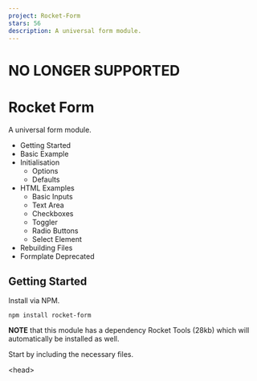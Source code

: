```yaml
---
project: Rocket-Form
stars: 56
description: A universal form module.
---
```


NO LONGER SUPPORTED
===================

Rocket Form
===========

A universal form module.

-   Getting Started
-   Basic Example
-   Initialisation
    -   Options
    -   Defaults
-   HTML Examples
    -   Basic Inputs
    -   Text Area
    -   Checkboxes
    -   Toggler
    -   Radio Buttons
    -   Select Element
-   Rebuilding Files
-   Formplate Deprecated

Getting Started
---------------

Install via NPM.

```
npm install rocket-form
```

**NOTE** that this module has a dependency Rocket Tools (28kb) which will automatically be installed as well.

Start by including the necessary files.

<head\>
   <link href\="node\_modules/rocket-form/css/form.min.css" rel\="stylesheet" type\="text/css"\>
</head\>
<body\>
   <!-- Your content goes here -->
   <script src\="node\_modules/rocket-tools/js/tools.min.js"\></script\>
   <script src\="node\_modules/rocket-form/js/form.min.js"\></script\>
</body\>

Basic Example
-------------

You will need to wrap your form elements with an identifier of your choice. Below is an example of executing the module complete with required HTML and Javascript.

<div class\="mod-form"\>
   <label for\="input-example"\>Example Label<label\>
   <input id\="input-example" type\="text"\>
</div\>

<script\>
Rocket.form();
</script\>

Initialisation
--------------

Each initialisation will bind to new form targets but will overlook existing ones. However existing form targets will have its state updated.

#### Options

See the different options you have available on initialisation.

Name

Default

Options

Description

`target`

`.mod-form`

Set the HTML target.

`colour`

`blue`

`grey` `black` `white` `aqua` `blue` `green` `orange` `pink` `purple` `red` `grey-blue`

Set the colour of the form elements.

`label`

`normal`

`normal` `shift`

Set an animation on the form label.

`style`

`line`

`flat` `line` `raised`

Set the style of the form elements.

Rocket.form({
   target: '.form-element',
   colour: 'red',
   label: 'shift',
   style: 'raised'
});

#### Defaults

You can also overwrite the module options globally by altering the Rocket defaults. To do so reference the defaults object property, for example:

Rocket.defaults.form.target \= '.new-form-class';
Rocket.defaults.form.colour \= 'green';

HTML Examples
-------------

There are a variety of unique form elements with each being viable targets. See an example of each below:

#### Basic Inputs

<!-- Regular input (applies to text, email, search etc...) -->
<div class\="mod-form"\>
   <label for\="text-1"\>Text Field</label\>
   <input id\="text-1" type\="text"\>
</div\>

<!-- Password input -->
<div class\="mod-form"\>
   <label for\="password-1"\>Password Field</label\>
   <input id\="password-1" type\="password"\>
</div\>

<!-- With icon -->
<div class\="mod-form"\>
   <label for\="text-2"\>Text Field</label\>
   <div class\="mod-form-icon"\>
      <i class\="fa fa-cog"\></i\>
      <input id\="text-2" type\="text"\>
   </div\>
</div\>

#### Text Area

<div class\="mod-form"\>
   <label for\="textarea-1"\>Text Area</label\>
   <textarea id\="textarea-1"\></textarea\>
</div\>

#### Checkboxes

In this example the only difference to basic inputs is the oder of the elements and the type. Although it is not 100% necessary to change the order, it is good practice.

<div class\="mod-form"\>
   <input id\="check-1" type\="checkbox"\>
   <label for\="check-1"\>Checkbox 1</label\>
</div\>

<!-- Checked example -->
<div class\="mod-form"\>
   <input id\="check-2" type\="checkbox" checked\="checked"\>
   <label for\="check-2"\>Checkbox 2</label\>
</div\>

#### Toggler

A toggler is a special modifier made to a checkbox. It just looks cool.

<div class\="mod-form"\>
   <input type\="checkbox" class\="\_mod-make-toggler"\>
</div\>

#### Radio Buttons

Radio buttons have the same element order as checkboxes.

<div class\="mod-form"\>
   <input id\="radio-1" type\="radio" name\="radio-option" checked\="checked"\>
   <label for\="radio-1"\>Radio Option</label\>
</div\>

<div class\="mod-form"\>
   <input id\="radio-2" type\="radio" name\="radio-option"\>
   <label for\="radio-2"\>Radio Option</label\>
</div\>

<div class\="mod-form"\>
   <input id\="radio-3" type\="radio" name\="radio-option"\>
   <label for\="radio-3"\>Radio Option</label\>
</div\>

#### Select Element

<div class\="mod-form"\>
   <select\>
      <option\>Select Option 1</option\>
      <option\>Select Option 2</option\>
      <option\>Select Option 3</option\>
   </select\>
</div\>

Rebuilding Files
----------------

In order to rebuild production files you will first need to install the Rocket Command Line Tool. To do so run the following npm command in your terminal. **NOTE** that this package is installed globally and can take a while as it has quite a few dependencies.

```
npm install rocket-command -g
```

Once installed navigate to the Rocket Form root and run the following command:

```
rocket build
```

The relevant minified CSS and JS will now be rebuilt.

Formplate Deprecated
--------------------

The original library, Formplate, has been deprecated. The entire Webplate project is being refactored and rebranded with a new development philosophy. Formplate will be maintained only with bug fixes under the **formplate** branch.

Author
------

Created and maintained by Chris Humboldt  
Website: chrishumboldt.com  
GitHub github.com/chrishumboldt  

Copyright and License
---------------------

Copyright 2018 Rocket Project

Licensed under the Apache License, Version 2.0 (the "License"); you may not use this file except in compliance with the License. You may obtain a copy of the License at

```
http://www.apache.org/licenses/LICENSE-2.0
```

Unless required by applicable law or agreed to in writing, software distributed under the License is distributed on an "AS IS" BASIS, WITHOUT WARRANTIES OR CONDITIONS OF ANY KIND, either express or implied. See the License for the specific language governing permissions and limitations under the License.
